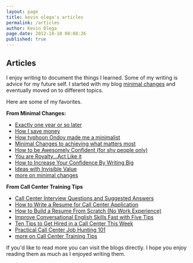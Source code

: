 ```yaml
---
layout: page
title: kevin olega's articles
permalink: /articles
author: Kevin Olega
page.date: 2012-10-10 08:08:26
published: true
---
```

   

Articles
--------

I enjoy writing to document the things I learned. Some of my writing is advice for my future self. I started with my blog [minimal changes](http://minimalchanges.com) and eventually moved on to different topics.

Here are some of my favorites.

**From Minimal Changes:**

*   [Exactly one year or so later](http://minimalchanges.com/exactly-one-year-or-so-later)
*   [How I save money](http://minimalchanges.com/how-i-save-money)
*   [How typhoon Ondoy made me a minimalist](http://minimalchanges.com/how-typhoon-ondoy-made-me-a-minimalist)
*   [Minimal Changes to achieving what matters most](http://minimalchanges.com/minimal-changes-to-achieving-what-matters-most)
*   [How to be Awesomely Confident (for shy people only)](http://minimalchanges.com/how-to-be-awesomely-confident-for-shy-people-only)
*   [You are Royalty...Act Like it](http://minimalchanges.com/you-are-royalty-act-like-it)
*   [How to Increase Your Confidence By Writing Big](http://minimalchanges.com/how-to-increase-your-confidence-by-writing-big)
*   [Ideas with Invisible Value](http://minimalchanges.com/ideas-with-invisible-value)
*   [more on minimal changes](http://minimalchanges.com)

**From Call Center Training Tips**

*   [Call Center Interview Questions and Suggested Answers](http://callcentertrainingtips.com/call-center-interview-questions-and-suggested-answers/)
*   [How to Write a Resume for Call Center Application](http://callcentertrainingtips.com/how-to-write-a-resume-for-call-center-application/)
*   [How to Build a Resume From Scratch (No Work Experience)](http://callcentertrainingtips.com/how-to-build-a-resume-from-scratch-no-work-experience/)
*   [Improve Conversational English Skills Fast with Five Tips](http://callcentertrainingtips.com/improve-conversational-english-skills-fast-with-five-tips/)
*   [Ten Tips to Get Hired in a Call Center This Week](http://callcentertrainingtips.com/ten-tips-to-get-hired-in-a-call-center-this-week/)
*   [Practical Call Center Job Hunting 101](http://callcentertrainingtips.com/books/practical-call-center-job-hunting-101/)
*   [more on Call Center Training Tips](http://minimalchanges.com)

If you'd like to read more you can visit the blogs directly. I hope you enjoy reading them as much as I enjoyed writing them.
